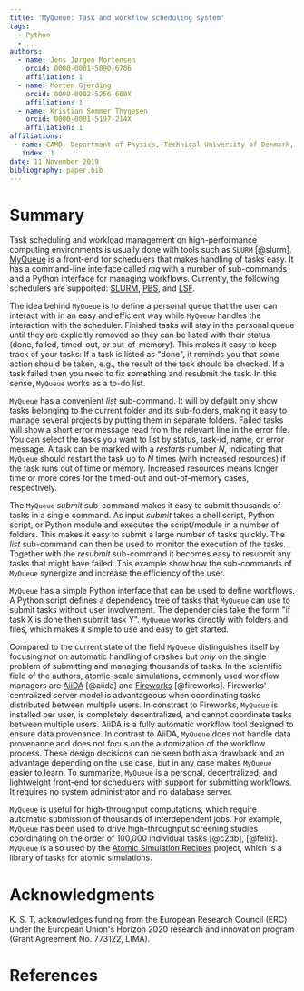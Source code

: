 ```yaml
---
title: 'MyQueue: Task and workflow scheduling system'
tags:
  - Python
  - ...
authors:
  - name: Jens Jørgen Mortensen
    orcid: 0000-0001-5090-6706
    affiliation: 1
  - name: Morten Gjerding
    orcid: 0000-0002-5256-660X
    affiliation: 1
  - name: Kristian Sommer Thygesen
    orcid: 0000-0001-5197-214X
    affiliation: 1
affiliations:
 - name: CAMD, Department of Physics, Technical University of Denmark, 2800 Kgs. Lyngby, Denmark
   index: 1
date: 11 November 2019
bibliography: paper.bib
---
```



# Summary

Task scheduling and workload management on high-performance computing
environments is usually done with tools such as `SLURM` [@slurm].
[MyQueue](https://myqueue.readthedocs.io/) is a front-end for schedulers that
makes handling of tasks easy. It has a command-line interface called *mq* with
a number of sub-commands and a Python interface for managing workflows.
Currently, the following schedulers are supported:
[SLURM](https://en.m.wikipedia.org/wiki/Slurm_Workload_Manager),
[PBS](https://en.m.wikipedia.org/wiki/Portable_Batch_System), and
[LSF](https://en.m.wikipedia.org/wiki/Platform_LSF).

The idea behind `MyQueue` is to define a personal queue that the
user can interact with in an easy and efficient way while `MyQueue` handles
the interaction with the scheduler. Finished tasks will stay in the personal
queue until they are explicitly removed so they can be listed with their
status (done, failed, timed-out, or out-of-memory). This makes it easy to keep
track of your tasks: If a task is listed as "done", it reminds you that some
action should be taken, e.g., the result of the task should be checked. If a
task failed then you need to fix something and resubmit the task. In this
sense, `MyQueue` works as a to-do list.

`MyQueue` has a convenient *list* sub-command.  It will by default only
show tasks belonging to the current folder and its sub-folders, making it easy
to manage several projects by putting them in separate folders.  Failed tasks
will show a short error message read from the relevant line in the error file.
You can select the tasks you want to list by status, task-id, name, or error
message. A task can be marked with a *restarts* number $N$, indicating that
`MyQueue` should restart the task up to $N$ times (with increased resources)
if the task runs out of time or memory. Increased resources means longer time
or more cores for the timed-out and out-of-memory cases, respectively.

The `MyQueue` *submit* sub-command makes it easy to submit thousands
of tasks in a single command. As input *submit* takes a shell script, Python
script, or Python module and executes the script/module in a number of folders.
This makes it easy to submit a large number of tasks quickly. The *list*
sub-command can then be used to monitor the execution of the tasks. Together
with the *resubmit* sub-command it becomes easy to resubmit any tasks that
might have failed. This example show how the sub-commands of `MyQueue`
synergize and increase the efficiency of the user.

`MyQueue` has a simple Python interface that can be used to define
workflows. A Python script defines a dependency tree of tasks that `MyQueue`
can use to submit tasks without user involvement. The dependencies take the
form "if task X is done then submit task Y".  `MyQueue` works directly with
folders and files, which makes it simple to use and easy to get started.

Compared to the current state of the field `MyQueue` distinguishes
itself by focusing *not* on automatic handling of crashes but *only*
on the single problem of submitting and managing thousands of tasks.
In the scientific field of the authors, atomic-scale simulations,
commonly used workflow managers are
[AiiDA](http://www.aiida.net) [@aiida] and
[Fireworks](https://materialsproject.github.io/fireworks) [@fireworks].
Fireworks' centralized server model is advantageous when coordinating
tasks distributed between multiple users.  In constrast to Fireworks,
`MyQueue` is installed per user, is completely decentralized, and
cannot coordinate tasks between multiple users.  AiiDA is a fully
automatic workflow tool designed to ensure data provenance. In contrast
to AiiDA, `MyQueue` does not handle data provenance and does not focus
on the automization of the workflow process.  These design decisions
can be seen both as a drawback and an advantage depending on the use
case, but in any case makes `MyQueue` easier to learn.  To summarize,
`MyQueue` is a personal, decentralized, and lightweight front-end for
schedulers with support for submitting workflows. It requires no
system administrator and no database server.

`MyQueue` is useful for high-throughput computations, which require automatic
submission of thousands of interdependent jobs. For example, `MyQueue` has
been used to drive high-throughput screening studies coordinating on the
order of 100,000 individual tasks [@c2db], [@felix].  `MyQueue` is also used
by the [Atomic Simulation Recipes](https://asr.readthedocs.io/) project, which
is a library of tasks for atomic simulations.

# Acknowledgments

K. S. T. acknowledges funding from the European Research Council (ERC) under
the European Union's Horizon 2020 research and innovation program (Grant
Agreement No. 773122, LIMA).


# References
